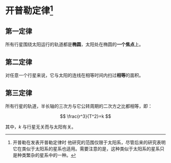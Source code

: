 # 开普勒定律[^reason]

[^reason]: 开普勒在发表开普勒定律时 他研究的范围仅限于太阳系，尽管后来的研究表明它在类似于太阳系的星系也适用。需要注意的是，这种类似于太阳系的星系只是种类繁杂的星系中的一种。

## 第一定律

所有行星围绕太阳运行的轨道都是**椭圆**，太阳处在椭圆的**一个焦点**上。

## 第二定律

对任意一个行星来说，它与太阳的连线在相等时间内扫过**相等**的面积。

## 第三定律

所有行星的轨道，半长轴的三次方与它公转周期的二次方之比都相等，即：

$$
\frac{r^3}{T^2}=k
$$

其中，$k$ 与行星无关而与太阳有关。
